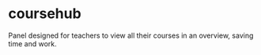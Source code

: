 # coursehub
Panel designed for teachers to view all their courses in an overview, saving time and work.
